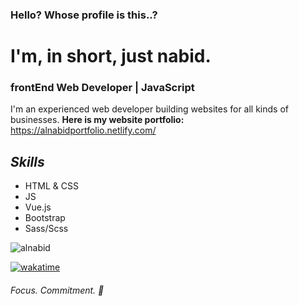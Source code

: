 ### Hello? Whose profile is this..?

<!--
**alnabid/alnabid** is a ✨ _special_ ✨ repository because its `README.md` (this file) appears on your GitHub profile.

Here are some ideas to get you started:

- 🔭 I’m currently working on ...
- 🌱 I’m currently learning ...
- 👯 I’m looking to collaborate on ...
- 🤔 I’m looking for help with ...
- 💬 Ask me about ...
- 📫 How to reach me: ...
- 😄 Pronouns: ...
- ⚡ Fun fact: ...
-->
# I'm, in short, just nabid.
### frontEnd Web Developer | JavaScript
I'm an experienced web developer building websites for all kinds of businesses. 
**Here is my website portfolio:** https://alnabidportfolio.netlify.com/

## _Skills_
- HTML & CSS
- JS
- Vue.js
- Bootstrap
- Sass/Scss


![alnabid](https://github-readme-stats.vercel.app/api/top-langs/?username=alnabid&layout=compact&theme=radical)

[![wakatime](https://wakatime.com/badge/user/018c4472-2c45-47cf-a49b-f4263cff0672.svg)](https://wakatime.com/@018c4472-2c45-47cf-a49b-f4263cff0672)

###### Focus. Commitment. 💙
